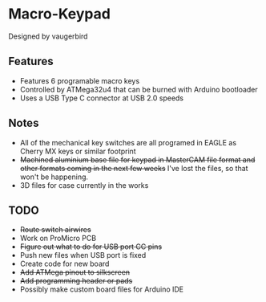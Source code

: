 # Macro-Keypad
Designed by vaugerbird

Features
---------

* Features 6 programable macro keys
* Controlled by ATMega32u4 that can be burned with Arduino bootloader
* Uses a USB Type C connector at USB 2.0 speeds

Notes
------

* All of the mechanical key switches are all programed in EAGLE as Cherry MX keys or similar footprint
* ~~Machined aluminium base file for keypad in MasterCAM file format and other formats coming in the next few weeks~~ I've lost the files, so that won't be happening.
* 3D files for case currently in the works

TODO
------
* ~~Route switch airwires~~
* Work on ProMicro PCB
* ~~Figure out what to do for USB port CC pins~~
* Push new files when USB port is fixed
* Create code for new board
* ~~Add ATMega pinout to silkscreen~~
* ~~Add programming header or pads~~
* Possibly make custom board files for Arduino IDE
